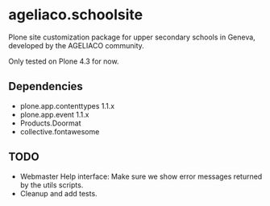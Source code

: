 ageliaco.schoolsite
===================

Plone site customization package for upper secondary schools in Geneva, developed by the AGELIACO community.

Only tested on Plone 4.3 for now.

Dependencies
------------

- plone.app.contenttypes 1.1.x
- plone.app.event 1.1.x
- Products.Doormat
- collective.fontawesome

TODO
----

- Webmaster Help interface: Make sure we show error messages returned by the utils scripts.
- Cleanup and add tests.

